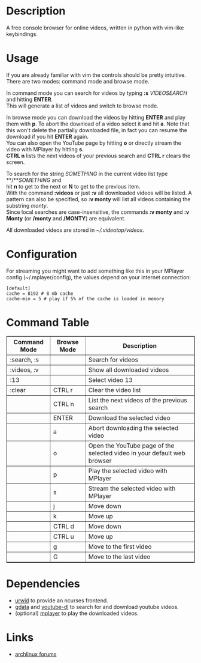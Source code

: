 # Description
A free console browser for online videos, written in python with vim-like keybindings.

# Usage
If you are already familiar with vim the controls should be pretty intuitive.  
There are two modes: command mode and browse mode.

In command mode you can search for videos by typing **:s** *VIDEOSEARCH* and hitting **ENTER**.  
This will generate a list of videos and switch to browse mode.

In browse mode you can download the videos by hitting **ENTER** and play them with **p**.
To abort the download of a video select it and hit **a**. Note that this won't delete the partially downloaded file,
in fact you can resume the download if you hit **ENTER** again.  
You can also open the YouTube page by hitting **o** or directly stream the video with MPlayer by hitting **s**.  
**CTRL n** lists the next videos of your previous search and **CTRL r** clears the screen.

To search for the string *SOMETHING* in the current video list type **/***SOMETHING* and  
hit **n** to get to the next or **N** to get to the previous item.  
With the command **:videos** or just **:v** all downloaded videos will be listed. A pattern can also be specified, so
**:v monty** will list all videos containing the substring *monty*.  
Since local searches are case-insensitive, the commands **:v monty** and **:v Monty** (or **/monty** and **/MONTY**) are
equivalent.  

All downloaded videos are stored in *~/.videotop/videos*.

# Configuration
For streaming you might want to add something like this in your MPlayer config (~/.mplayer/config), 
the values depend on your internet connection:

    [default]
    cache = 8192 # 8 mb cache
    cache-min = 5 # play if 5% of the cache is loaded in memory

# Command Table
<table border='1'>
<tr><th>Command Mode</th><th>Browse Mode</th><th>Description</th></tr>
<tr><td>:search, :s</td><td></td><td>Search for videos</td></tr>
<tr><td>:videos, :v</td><td></td><td>Show all downloaded videos</td></tr>
<tr><td>:13</td><td></td><td>Select video 13</td></tr>
<tr><td>:clear</td><td>CTRL r</td><td>Clear the video list</td></tr>
<tr><td></td><td>CTRL n</td><td>List the next videos of the previous search</td></tr>
<tr><td></td><td>ENTER</td><td>Download the selected video</td></tr>
<tr><td></td><td>a</td><td>Abort downloading the selected video</td></tr>
<tr><td></td><td>o</td><td>Open the YouTube page of the selected video in your default web browser</td></tr>
<tr><td></td><td>p</td><td>Play the selected video with MPlayer</td></tr>
<tr><td></td><td>s</td><td>Stream the selected video with MPlayer</td></tr>
<tr><td></td><td>j</td><td>Move down</td></tr>
<tr><td></td><td>k</td><td>Move up</td></tr>
<tr><td></td><td>CTRL d</td><td>Move down</td></tr>
<tr><td></td><td>CTRL u</td><td>Move up</td></tr>
<tr><td></td><td>g</td><td>Move to the first video</td></tr>
<tr><td></td><td>G</td><td>Move to the last video</td></tr>
</table>

# Dependencies
* [urwid][1] to provide an ncurses frontend.
* [gdata][2] and [youtube-dl][3] to search for and download youtube videos.
* (optional) [mplayer][4] to play the downloaded videos.

[1]: http://excess.org/urwid/
[2]: http://code.google.com/apis/youtube/1.0/developers_guide_python.html
[3]: http://rg3.github.com/youtube-dl/
[4]: http://www.mplayerhq.hu/

# Links
* [archlinux forums][5]

[5]: https://bbs.archlinux.org/viewtopic.php?id=123234/
